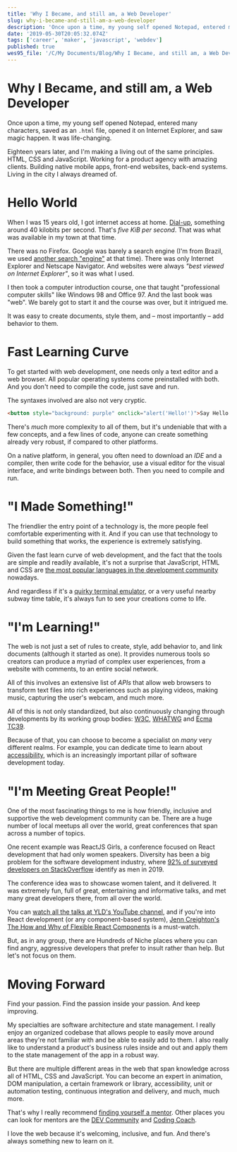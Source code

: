 ```yaml
---
title: 'Why I Became, and still am, a Web Developer'
slug: why-i-became-and-still-am-a-web-developer
description: 'Once upon a time, my young self opened Notepad, entered many characters, saved as an .html file, open...'
date: '2019-05-30T20:05:32.074Z'
tags: ['career', 'maker', 'javascript', 'webdev']
published: true
wes95_file: '/C/My Documents/Blog/Why I Became, and still am, a Web Developer.doc'
---
```


# Why I Became, and still am, a Web Developer

Once upon a time, my young self opened Notepad, entered many characters, saved as an `.html` file, opened it on Internet Explorer, and saw magic happen. It was life-changing.

Eighteen years later, and I'm making a living out of the same principles. HTML, CSS and JavaScript. Working for a product agency with amazing clients. Building native mobile apps, front-end websites, back-end systems. Living in the city I always dreamed of.

# Hello World

When I was 15 years old, I got internet access at home. [Dial-up](https://en.wikipedia.org/wiki/Dial-up_Internet_access), something around 40 kilobits per second. That's _five KiB per second_. That was what was available in my town at that time.

There was no Firefox. Google was barely a search engine (I'm from Brazil, we used [another search "engine"](https://pt.wikipedia.org/wiki/Yahoo!_Cad%C3%AA%3F) at that time). There was only Internet Explorer and Netscape Navigator. And websites were always _"best viewed on Internet Explorer"_, so it was what I used.

I then took a computer introduction course, one that taught "professional computer skills" like Windows 98 and Office 97. And the last book was "web". We barely got to start it and the course was over, but it intrigued me.

It was easy to create documents, style them, and &ndash; most importantly &ndash; add behavior to them.

# Fast Learning Curve

To get started with web development, one needs only a text editor and a web browser. All popular operating systems come preinstalled with both. And you don't need to compile the code, just save and run.

The syntaxes involved are also not very cryptic.

```html
<button style="background: purple" onclick="alert('Hello!')">Say Hello!</button>
```

There's _much_ more complexity to all of them, but it's undeniable that with a few concepts, and a few lines of code, anyone can create something already very robust, if compared to other platforms.

On a native platform, in general, you often need to download an <dfn title="Integrated Development Environment">IDE</dfn> and a compiler, then write code for the behavior, use a visual editor for the visual interface, and write bindings between both. Then you need to compile and run.

# "I Made Something!"

The friendlier the entry point of a technology is, the more people feel comfortable experimenting with it. And if you can use that technology to build something that works, the experience is extremely satisfying.

Given the fast learn curve of web development, and the fact that the tools are simple and readily available, it's not a surprise that JavaScript, HTML and CSS are [the most popular languages in the development community](https://insights.stackoverflow.com/survey/2019#technology) nowadays.

And regardless if it's a [quirky terminal emulator](https://wes.dev/archive/2014), or a very useful nearby subway time table, it's always fun to see your creations come to life.

# "I'm Learning!"

The web is not just a set of rules to create, style, add behavior to, and link documents (although it started as one). It provides numerous tools so creators can produce a myriad of complex user experiences, from a website with comments, to an entire social network.

All of this involves an extensive list of <dfn title="Application Programming Interfaces">APIs</dfn> that allow web browsers to transform text files into rich experiences such as playing videos, making music, capturing the user's webcam, and much more.

All of this is not only standardized, but also continuously changing through developments by its working group bodies: [W3C](https://www.w3.org), [WHATWG](https://whatwg.org) and [Ecma TC39](https://www.ecma-international.org/technical-committees/tc39/).

Because of that, you can choose to become a specialist on _many_ very different realms. For example, you can dedicate time to learn about [accessibility](https://www.w3.org/WAI/standards-guidelines/wcag/), which is an increasingly important pillar of software development today.

# "I'm Meeting Great People!"

One of the most fascinating things to me is how friendly, inclusive and supportive the web development community can be. There are a huge number of local meetups all over the world, great conferences that span across a number of topics.

One recent example was ReactJS Girls, a conference focused on React development that had only women speakers. Diversity has been a big problem for the software development industry, where [92% of surveyed developers on StackOverflow](https://insights.stackoverflow.com/survey/2019#developer-profile-_-developer-role-and-gender) identify as men in 2019.

The conference idea was to showcase women talent, and it delivered. It was extremely fun, full of great, entertaining and informative talks, and met many great developers there, from all over the world.

You can [watch all the talks at YLD's YouTube channel](https://www.youtube.com/playlist?list=PLfrHCOIcmSupF372EGlyi3l4y2R7F8A3q), and if you're into React development (or any component-based system), [Jenn Creighton's The How and Why of Flexible React Components](https://www.youtube.com/watch?v=vot0nJJ2Qdo&list=PLfrHCOIcmSupF372EGlyi3l4y2R7F8A3q&index=4) is a must-watch.

But, as in any group, there are Hundreds of Niche places where you can find angry, aggressive developers that prefer to insult rather than help. But let's not focus on them.

# Moving Forward

Find your passion. Find the passion inside your passion. And keep improving.

My specialties are software architecture and state management. I really enjoy an organized codebase that allows people to easily move around areas they're not familiar with and be able to easily add to them. I also really like to understand a product's business rules inside and out and apply them to the state management of the app in a robust way.

But there are multiple different areas in the web that span knowledge across all of HTML, CSS and JavaScript. You can become an expert in animation, DOM manipulation, a certain framework or library, accessibility, unit or automation testing, continuous integration and delivery, and much, much more.

That's why I really recommend [finding yourself a mentor](https://learntocodewith.me/posts/coding-mentor/). Other places you can look for mentors are the [DEV Community](https://dev.to/) and [Coding Coach](https://mentors.codingcoach.io).

I love the web because it's welcoming, inclusive, and fun. And there's always something new to learn on it.
